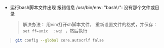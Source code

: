 - 运行bash脚本文件出现 报错信息 /usr/bin/env: "bash\r": 没有那个文件或目录

  > 解决办法： 用vim打开sh脚本文件， 重新设置文件的格式，并保存：`set ff=unix  ：wq! `，然后执行
>
  > ```sh
  > git config --global core.autocrlf false
  > ```

  

